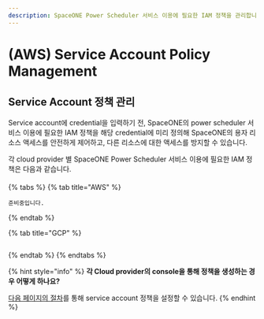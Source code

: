 ```yaml
---
description: SpaceONE Power Scheduler 서비스 이용에 필요한 IAM 정책을 관리합니다.
---
```


# \(AWS\) Service Account Policy Management

## Service Account 정책 관리

Service account에 credential을 입력하기 전, SpaceONE의 power scheduler 서비스 이용에 필요한 IAM 정책을 해당 credential에 미리 정의해 SpaceONE의 용자 리소스 액세스를 안전하게 제어하고, 다른 리소스에 대한 액세스를 방지할 수 있습니다.  

각 cloud provider 별 SpaceONE Power Scheduler 서비스 이용에 필요한 IAM 정책은 다음과 같습니다. 

#### 

{% tabs %}
{% tab title="AWS" %}
```text
준비중입니다. 
```
{% endtab %}

{% tab title="GCP" %}
```

```
{% endtab %}
{% endtabs %}

 

{% hint style="info" %}
**각 Cloud provider의 console을 통해 정책을 생성하는 경우 어떻게 하나요?** 

[다음 페이지의 절차]()를 통해 service account 정책을 설정할 수 있습니다. 
{% endhint %}





